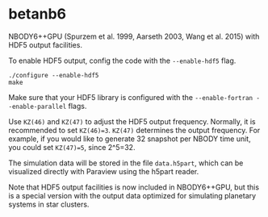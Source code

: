 # betanb6

NBODY6++GPU (Spurzem et al. 1999, Aarseth 2003, Wang et al. 2015) with HDF5 output facilities.

To enable HDF5 output, config the code with the ``--enable-hdf5`` flag.
```
./configure --enable-hdf5
make
```
Make sure that your HDF5 library is configured with the ``--enable-fortran --enable-parallel`` flags.

Use ``KZ(46)`` and ``KZ(47)`` to adjust the HDF5 output frequency. Normally, it is recommended to set ``KZ(46)=3``. ``KZ(47)`` determines the output frequency. For example, if you would like to generate 32 snapshot per NBODY time unit, you could set ``KZ(47)=5``, since 2^5=32.

The simulation data will be stored in the file ``data.h5part``, which can be visualized directly with Paraview using the h5part reader.

Note that HDF5 output facilities is now included in NBODY6++GPU, but this is a special version with the output data optimized for simulating planetary systems in star clusters.
